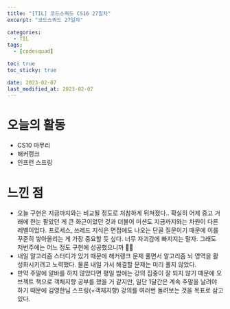 ```yaml
---
title: "[TIL] 코드스쿼드 CS16 27일차"
excerpt: "코드스쿼드 27일차"

categories:
  - TIL
tags:
  - [codesquad]

toc: true
toc_sticky: true

date: 2023-02-07
last_modified_at: 2023-02-07
---
```


# 오늘의 활동
- CS10 마무리
- 해커랭크
- 인프런 스프링

# 느낀 점
- 오늘 구현은 지금까지와는 비교될 정도로 처참하게 뒤쳐졌다.. 확실히 어제 중고 거래에 한눈 팔았던 게 큰 화근이었던 것과 더불어 미션도 지금까지와는 차원이 다른 레벨이었다. 프로세스, 쓰레드 지식은 면접에도 나오는 단골 질문이기 때문에 이를 꾸준히 쌓아올리는 게 가장 중요할 듯 싶다. 너무 자괴감에 빠지지는 말자. 그래도 저번주에는 어느 정도 구현에 성공했으니까 👍🏻
- 내일 알고리즘 스터디가 있기 때문에 해커랭크 문제 풀면서 알고리즘 뇌 영역을 활성화시키려고 노력했다. 물론 내일 가서 해결할 문제는 미리 풀지 않았다.
- 만약 주말에 알바를 하지 않았다면 평일 밤에는 강의 집중이 잘 되지 않기 때문에 오브젝트 책으로 객체지향 공부를 했을 거 같지만, 일단 1달간은 계속 주말을 날려야 하기 때문에 김영한님 스프링(+객체지향) 강의를 여러번 돌려보는 것을 목표로 삼고 있다.